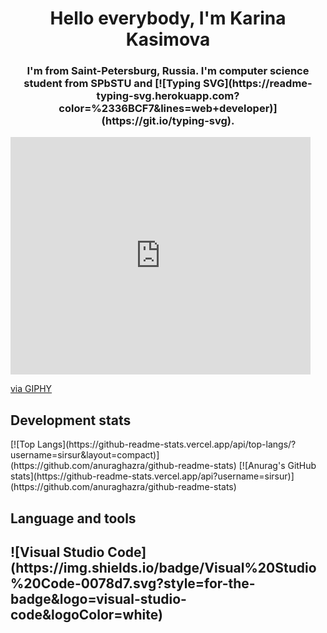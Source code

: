 <h1 align="center">Hello everybody, I'm Karina Kasimova</h1>
<h3 align="center">I'm from Saint-Petersburg, Russia. I'm computer science student from SPbSTU and [![Typing SVG](https://readme-typing-svg.herokuapp.com?color=%2336BCF7&lines=web+developer)](https://git.io/typing-svg).</h3>
<iframe src="https://giphy.com/embed/DRfu7BT8ZK1uo" width="480" height="380" frameBorder="0" class="giphy-embed" allowFullScreen></iframe><p><a href="https://giphy.com/gifs/pokemon-DRfu7BT8ZK1uo">via GIPHY</a></p>
<h2>Development stats</h2>
[![Top Langs](https://github-readme-stats.vercel.app/api/top-langs/?username=sirsur&layout=compact)](https://github.com/anuraghazra/github-readme-stats)
[![Anurag's GitHub stats](https://github-readme-stats.vercel.app/api?username=sirsur)](https://github.com/anuraghazra/github-readme-stats)
<h2>Language and tools<h2>
![Visual Studio Code](https://img.shields.io/badge/Visual%20Studio%20Code-0078d7.svg?style=for-the-badge&logo=visual-studio-code&logoColor=white)
